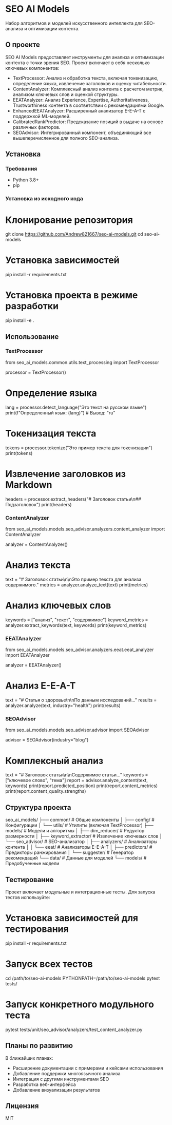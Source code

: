 # SEO AI Models

Набор алгоритмов и моделей искусственного интеллекта для SEO-анализа и оптимизации контента.

## О проекте

SEO AI Models предоставляет инструменты для анализа и оптимизации контента с точки зрения SEO. Проект включает в себя несколько ключевых компонентов:

- TextProcessor: Анализ и обработка текста, включая токенизацию, определение языка, извлечение заголовков и оценку читабельности.
- ContentAnalyzer: Комплексный анализ контента с расчетом метрик, анализом ключевых слов и оценкой структуры.
- EEATAnalyzer: Анализ Experience, Expertise, Authoritativeness, Trustworthiness контента в соответствии с рекомендациями Google.
- EnhancedEEATAnalyzer: Расширенный анализатор E-E-A-T с поддержкой ML-моделей.
- CalibratedRankPredictor: Предсказание позиций в выдаче на основе различных факторов.
- SEOAdvisor: Интегрированный компонент, объединяющий все вышеперечисленное для полного SEO-анализа.

## Установка

### Требования

- Python 3.8+
- pip

### Установка из исходного кода

# Клонирование репозитория
git clone https://github.com/Andrew821667/seo-ai-models.git
cd seo-ai-models

# Установка зависимостей
pip install -r requirements.txt

# Установка проекта в режиме разработки
pip install -e .

## Использование

### TextProcessor

from seo_ai_models.common.utils.text_processing import TextProcessor

processor = TextProcessor()

# Определение языка
lang = processor.detect_language("Это текст на русском языке")
print(f"Определенный язык: {lang}")  # Вывод: "ru"

# Токенизация текста
tokens = processor.tokenize("Это пример текста для токенизации")
print(tokens)

# Извлечение заголовков из Markdown
headers = processor.extract_headers("# Заголовок статьи\n## Подзаголовок")
print(headers)

### ContentAnalyzer

from seo_ai_models.models.seo_advisor.analyzers.content_analyzer import ContentAnalyzer

analyzer = ContentAnalyzer()

# Анализ текста
text = "# Заголовок статьи\n\nЭто пример текста для анализа содержимого."
metrics = analyzer.analyze_text(text)
print(metrics)

# Анализ ключевых слов
keywords = ["анализ", "текст", "содержимое"]
keyword_metrics = analyzer.extract_keywords(text, keywords)
print(keyword_metrics)

### EEATAnalyzer

from seo_ai_models.models.seo_advisor.analyzers.eeat.eeat_analyzer import EEATAnalyzer

analyzer = EEATAnalyzer()

# Анализ E-E-A-T
text = "# Статья о здоровье\n\nПо данным исследований..."
results = analyzer.analyze(text, industry="health")
print(results)

### SEOAdvisor

from seo_ai_models.models.seo_advisor.advisor import SEOAdvisor

advisor = SEOAdvisor(industry="blog")

# Комплексный анализ
text = "# Заголовок статьи\n\nСодержимое статьи..."
keywords = ["ключевое слово", "тема"]
report = advisor.analyze_content(text, keywords)
print(report.predicted_position)
print(report.content_metrics)
print(report.content_quality.strengths)

## Структура проекта

seo_ai_models/
├── common/                  # Общие компоненты
│   ├── config/              # Конфигурации
│   └── utils/               # Утилиты (включая TextProcessor)
├── models/                  # Модели и алгоритмы
│   ├── dim_reducer/         # Редуктор размерности
│   ├── keyword_extractor/   # Извлечение ключевых слов
│   └── seo_advisor/         # SEO-анализатор
│       ├── analyzers/       # Анализаторы контента
│       │   └── eeat/        # Анализаторы E-E-A-T
│       ├── predictors/      # Предикторы ранжирования
│       └── suggester/       # Генератор рекомендаций
└── data/                    # Данные для моделей
    └── models/              # Предобученные модели

## Тестирование

Проект включает модульные и интеграционные тесты. Для запуска тестов используйте:

# Установка зависимостей для тестирования
pip install -r requirements.txt

# Запуск всех тестов
cd /path/to/seo-ai-models
PYTHONPATH=/path/to/seo-ai-models pytest tests/

# Запуск конкретного модульного теста
pytest tests/unit/seo_advisor/analyzers/test_content_analyzer.py

## Планы по развитию

В ближайших планах:
- Расширение документации с примерами и кейсами использования
- Добавление поддержки многоязычного анализа
- Интеграция с другими инструментами SEO
- Разработка веб-интерфейса
- Добавление визуализации результатов

## Лицензия

MIT
